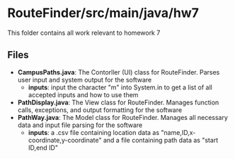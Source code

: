 # RouteFinder/src/main/java/hw7

This folder contains all work relevant to homework 7

## Files
- **CampusPaths.java**: The Contorller (UI) class for RouteFinder. Parses user input and system output for the software
  - **inputs**: input the character "m" into System.in to get a list of all accepted inputs and how to use them
- **PathDisplay.java**: The View class for RouteFinder. Manages function calls, exceptions, and output formatting for the software
- **PathWay.java**: The Model class for RouteFinder. Manages all necessary data and input file parsing for the software
  - **inputs**: a .csv file containing location data as "name,ID,x-coordinate,y-coordinate" and a file containing path data as "start ID,end ID"
